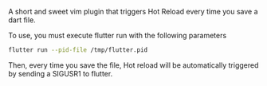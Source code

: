 A short and sweet vim plugin that triggers Hot Reload every time you save a dart file.

To use, you must execute flutter run with the following parameters

```bash
flutter run --pid-file /tmp/flutter.pid
```

Then, every time you save the file, Hot reload will be automatically triggered by sending a SIGUSR1 to flutter.
